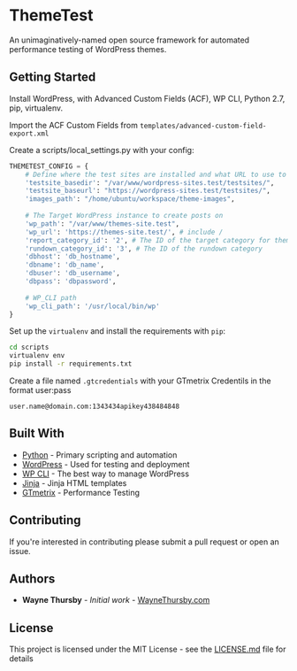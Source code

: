 # ThemeTest

An unimaginatively-named open source framework for automated performance testing of WordPress themes.

## Getting Started

Install WordPress, with Advanced Custom Fields (ACF), WP CLI, Python 2.7, pip, virtualenv.

Import the ACF Custom Fields from ```templates/advanced-custom-field-export.xml```

Create a scripts/local_settings.py with your config:

```python
THEMETEST_CONFIG = {
    # Define where the test sites are installed and what URL to use to reach them
    'testsite_basedir': "/var/www/wordpress-sites.test/testsites/",
    'testsite_baseurl': "https://wordpress-sites.test/testsites/",
    'images_path': "/home/ubuntu/workspace/theme-images",
    
    # The Target WordPress instance to create posts on
    'wp_path': "/var/www/themes-site.test",
    'wp_url': 'https://themes-site.test/', # include /
    'report_category_id': '2', # The ID of the target category for theme report posts
    'rundown_category_id': '3', # The ID of the rundown category
    'dbhost': 'db_hostname',
    'dbname': 'db_name',
    'dbuser': 'db_username',
    'dbpass': 'dbpassword',   
    
    # WP_CLI path
    'wp_cli_path': '/usr/local/bin/wp'
}
```

Set up the ```virtualenv``` and install the requirements with ```pip```:
```bash
cd scripts
virtualenv env
pip install -r requirements.txt
```

Create a file named ```.gtcredentials``` with your GTmetrix Credentils in the format user:pass
```
user.name@domain.com:1343434apikey438484848
```

## Built With


* [Python](https://www.python.org/) - Primary scripting and automation
* [WordPress](https://www.wordpress.org) - Used for testing and deployment
* [WP CLI](https://wp-cli.org/) - The best way to manage WordPress
* [Jinja](http://jinja.pocoo.org/docs/2.10/) - Jinja HTML templates
* [GTmetrix](https://gtmetrix.com/) - Performance Testing

## Contributing

If you're interested in contributing please submit a pull request or open an issue.

## Authors

* **Wayne Thursby** - *Initial work* - [WayneThursby.com](https://www.waynethursby.com)

## License

This project is licensed under the MIT License - see the [LICENSE.md](LICENSE.md) file for details




